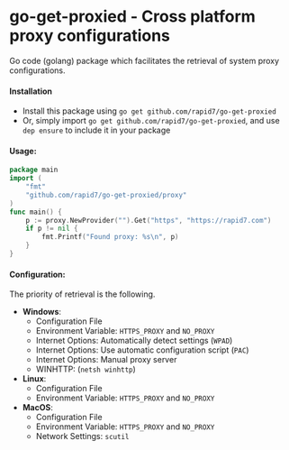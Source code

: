 go-get-proxied - Cross platform proxy configurations
================================

Go code (golang) package which facilitates the retrieval of system proxy configurations.

#### Installation

* Install this package using `go get github.com/rapid7/go-get-proxied`
* Or, simply import `go get github.com/rapid7/go-get-proxied`, and use `dep ensure` to include it in your package

#### Usage: 

```go
package main
import (
	"fmt"
    "github.com/rapid7/go-get-proxied/proxy"
)
func main() {
    p := proxy.NewProvider("").Get("https", "https://rapid7.com")
	if p != nil {
    	fmt.Printf("Found proxy: %s\n", p)
	}
}
```

#### Configuration:

The priority of retrieval is the following.
-  **Windows**:
   - Configuration File
   - Environment Variable: `HTTPS_PROXY` and `NO_PROXY`
   - Internet Options: Automatically detect settings (`WPAD`)
   - Internet Options: Use automatic configuration script (`PAC`)
   - Internet Options: Manual proxy server
   - WINHTTP: (`netsh winhttp`)
- **Linux**:
   - Configuration File
   - Environment Variable: `HTTPS_PROXY` and `NO_PROXY`
- **MacOS**:
   - Configuration File
   - Environment Variable: `HTTPS_PROXY` and `NO_PROXY`
   - Network Settings: `scutil`
